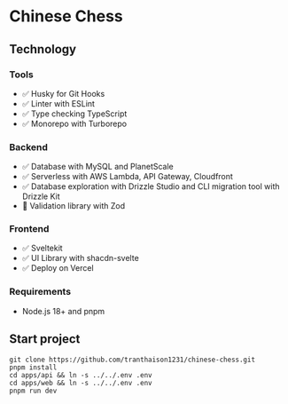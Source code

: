 # Chinese Chess

## Technology

### Tools
- ✅ Husky for Git Hooks
- ✅ Linter with ESLint
- ✅ Type checking TypeScript
- ✅ Monorepo with Turborepo

### Backend
- ✅ Database with MySQL and PlanetScale
- ✅ Serverless with AWS Lambda, API Gateway, Cloudfront
- ✅ Database exploration with Drizzle Studio and CLI migration tool with Drizzle Kit
- 🔴 Validation library with Zod

### Frontend
- ✅ Sveltekit 
- ✅ UI Library with shacdn-svelte
- ✅ Deploy on Vercel 

### Requirements
- Node.js 18+ and pnpm

## Start project 

```
git clone https://github.com/tranthaison1231/chinese-chess.git
pnpm install
cd apps/api && ln -s ../../.env .env
cd apps/web && ln -s ../../.env .env
pnpm run dev
```
